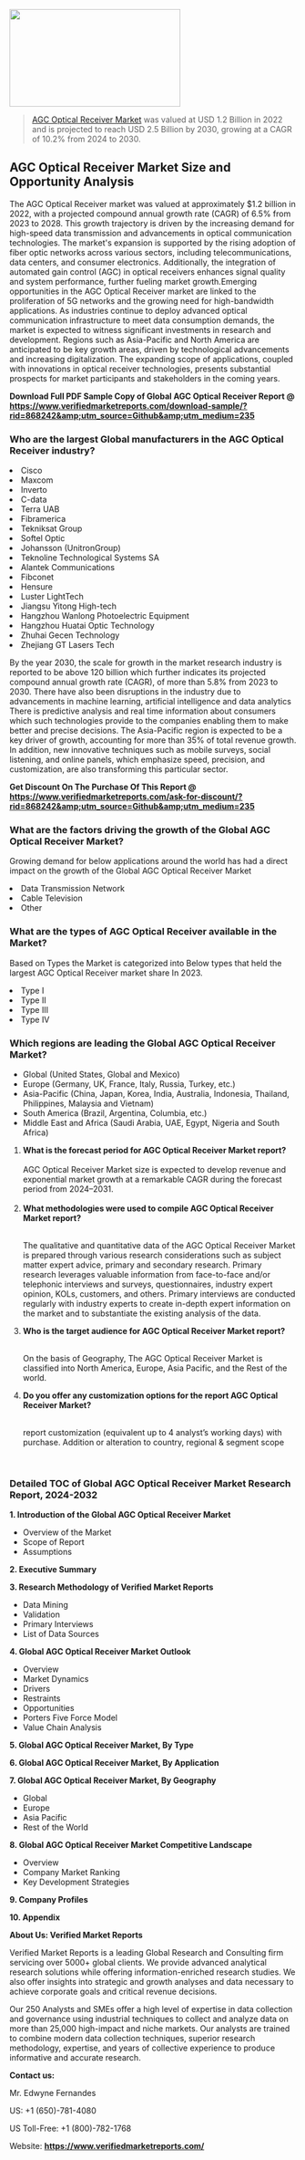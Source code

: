 <img src="https://ffe5etoiles.com/wp-content/uploads/2024/12/MST1-300x171.png" alt="" width="300" height="171" class="alignnone size-medium wp-image-20088" /><blockquote><p><p><a href="https://www.verifiedmarketreports.com/download-sample/?rid=868242&utm_source=Github&utm_medium=235" target="_blank">AGC Optical Receiver Market</a> was valued at USD 1.2 Billion in 2022 and is projected to reach USD 2.5 Billion by 2030, growing at a CAGR of 10.2% from 2024 to 2030.</p></blockquote><p><h2>AGC Optical Receiver Market Size and Opportunity Analysis</h2>The AGC Optical Receiver market was valued at approximately $1.2 billion in 2022, with a projected compound annual growth rate (CAGR) of 6.5% from 2023 to 2028. This growth trajectory is driven by the increasing demand for high-speed data transmission and advancements in optical communication technologies. The market's expansion is supported by the rising adoption of fiber optic networks across various sectors, including telecommunications, data centers, and consumer electronics. Additionally, the integration of automated gain control (AGC) in optical receivers enhances signal quality and system performance, further fueling market growth.Emerging opportunities in the AGC Optical Receiver market are linked to the proliferation of 5G networks and the growing need for high-bandwidth applications. As industries continue to deploy advanced optical communication infrastructure to meet data consumption demands, the market is expected to witness significant investments in research and development. Regions such as Asia-Pacific and North America are anticipated to be key growth areas, driven by technological advancements and increasing digitalization. The expanding scope of applications, coupled with innovations in optical receiver technologies, presents substantial prospects for market participants and stakeholders in the coming years.</p><p class=""><strong>Download Full PDF Sample Copy of Global AGC Optical Receiver Report @ <a href="https://www.verifiedmarketreports.com/download-sample/?rid=868242&amp;utm_source=Github&amp;utm_medium=235" target="_blank">https://www.verifiedmarketreports.com/download-sample/?rid=868242&amp;utm_source=Github&amp;utm_medium=235</a></strong></p><h3 id="" class="">Who are the largest Global manufacturers in the AGC Optical Receiver industry?</h3><p><li>Cisco</li><li> Maxcom</li><li> Inverto</li><li> C-data</li><li> Terra UAB</li><li> Fibramerica</li><li> Tekniksat Group</li><li> Softel Optic</li><li> Johansson (UnitronGroup)</li><li> Teknoline Technological Systems SA</li><li> Alantek Communications</li><li> Fibconet</li><li> Hensure</li><li> Luster LightTech</li><li> Jiangsu Yitong High-tech</li><li> Hangzhou Wanlong Photoelectric Equipment</li><li> Hangzhou Huatai Optic Technology</li><li> Zhuhai Gecen Technology</li><li> Zhejiang GT Lasers Tech</li></p><div class=""><div class="" dir="" data-message-author-role="" data-message-id="" data-message-model-slug=""><div class=""><div class=""><div class=""><div class="" dir="" data-message-author-role="" data-message-id="" data-message-model-slug=""><div class=""><div class=""><p>By the year 2030, the scale for growth in the market research industry is reported to be above 120 billion which further indicates its projected compound annual growth rate (CAGR), of more than 5.8% from 2023 to 2030. There have also been disruptions in the industry due to advancements in machine learning, artificial intelligence and data analytics There is predictive analysis and real time information about consumers which such technologies provide to the companies enabling them to make better and precise decisions. The Asia-Pacific region is expected to be a key driver of growth, accounting for more than 35% of total revenue growth. In addition, new innovative techniques such as mobile surveys, social listening, and online panels, which emphasize speed, precision, and customization, are also transforming this particular sector.</p><p><strong>Get Discount On The Purchase Of This Report @&nbsp; <a href="https://www.verifiedmarketreports.com/ask-for-discount/?rid=868242&amp;utm_source=Github&amp;utm_medium=235" target="_blank">https://www.verifiedmarketreports.com/ask-for-discount/?rid=868242&amp;utm_source=Github&amp;utm_medium=235</a></strong></p></div></div></div></div></div></div></div></div><h3 id="" class="">What are the factors driving the growth of the Global AGC Optical Receiver Market?</h3><p id="" class="">Growing demand for below applications around the world has had a direct impact on the growth of the Global AGC Optical Receiver Market</p><p id="" class=""><li>Data Transmission Network</li><li> Cable Television</li><li> Other</li></p><h3 id="" class="">What are the types of AGC Optical Receiver available in the Market?</h3><p id="" class="">Based on Types the Market is categorized into Below types that held the largest AGC Optical Receiver market share In 2023.</p><p id="" class=""><li>Type I</li><li> Type II</li><li> Type III</li><li> Type IV</li></p><h3 id="" class="">Which regions are leading the Global AGC Optical Receiver Market?</h3><ul><li>Global (United States, Global and Mexico)</li><li>Europe (Germany, UK, France, Italy, Russia, Turkey, etc.)</li><li>Asia-Pacific (China, Japan, Korea, India, Australia, Indonesia, Thailand, Philippines, Malaysia and Vietnam)</li><li>South America (Brazil, Argentina, Columbia, etc.)</li><li>Middle East and Africa (Saudi Arabia, UAE, Egypt, Nigeria and South Africa)</li></ul><p><ol><li><strong>What is the forecast period for AGC Optical Receiver Market report?<br /></strong><br /><span data-sheets-root="1" data-sheets-value="{&quot;1&quot;:2,&quot;2&quot;:&quot;XXXX size is expected to develop revenue and exponential market growth at a remarkable CAGR during the forecast period from 2024&ndash;2030.&quot;}" data-sheets-userformat="{&quot;2&quot;:12674,&quot;4&quot;:{&quot;1&quot;:2,&quot;2&quot;:16776960},&quot;10&quot;:2,&quot;11&quot;:0,&quot;15&quot;:&quot;Arial&quot;,&quot;16&quot;:12}">AGC Optical Receiver Market size is expected to develop revenue and exponential market growth at a remarkable CAGR during the forecast period from 2024&ndash;2031.</span><br /><br /></li><li><strong>What methodologies were used to compile AGC Optical Receiver Market report?<br /><br /></strong><p>The qualitative and quantitative data of the&nbsp;AGC Optical Receiver Market is prepared through various research considerations such as subject matter expert advice, primary and secondary research. Primary research leverages valuable information from face-to-face and/or telephonic interviews and surveys, questionnaires, industry expert opinion, KOLs, customers, and others. Primary interviews are conducted regularly with industry experts to create in-depth expert information on the market and to substantiate the existing analysis of the data.&nbsp;</p></li><li><strong>Who is the target audience for AGC Optical Receiver Market report?<br /><br /></strong><p>On the basis of Geography, The&nbsp;AGC Optical Receiver Market is classified into North America, Europe, Asia Pacific, and the Rest of the world.</p></li><li><strong>Do you offer any customization options for the report AGC Optical Receiver Market?<br /><br /></strong><p>report customization (equivalent up to 4 analyst&rsquo;s working days) with purchase. Addition or alteration to country, regional &amp; segment scope</p><p>&nbsp;</p></li></ol></p><h3 id="" class="">Detailed TOC of Global AGC Optical Receiver Market Research Report, 2024-2032</h3><p id="" class=""><strong>1. Introduction of the Global AGC Optical Receiver Market</strong></p><ul><li>Overview of the Market</li><li>Scope of Report</li><li>Assumptions</li></ul><p id="" class=""><strong>2. Executive Summary</strong></p><p id="" class=""><strong>3. Research Methodology of&nbsp;Verified Market Reports</strong></p><ul><li>Data Mining</li><li>Validation</li><li>Primary Interviews</li><li>List of Data Sources</li></ul><p id="" class=""><strong>4. Global AGC Optical Receiver Market Outlook</strong></p><ul><li>Overview</li><li>Market Dynamics</li><li>Drivers</li><li>Restraints</li><li>Opportunities</li><li>Porters Five Force Model</li><li>Value Chain Analysis</li></ul><p id="" class=""><strong>5. Global AGC Optical Receiver Market, By&nbsp;Type</strong></p><p id="" class=""><strong>6. Global AGC Optical Receiver Market, By Application</strong></p><p id="" class=""><strong>7. Global AGC Optical Receiver Market, By Geography</strong></p><ul><li>Global</li><li>Europe</li><li>Asia Pacific</li><li>Rest of the World</li></ul><p id="" class=""><strong>8. Global AGC Optical Receiver Market Competitive Landscape</strong></p><ul><li>Overview</li><li>Company Market Ranking</li><li>Key Development Strategies</li></ul><p id="" class=""><strong>9. Company Profiles</strong></p><p id="" class=""><strong>10. Appendix</strong></p><p id="" class=""><strong>About Us: Verified Market Reports</strong></p><p id="" class="">Verified Market Reports is a leading Global Research and Consulting firm servicing over 5000+ global clients. We provide advanced analytical research solutions while offering information-enriched research studies. We also offer insights into strategic and growth analyses and data necessary to achieve corporate goals and critical revenue decisions.</p><p id="" class="">Our 250 Analysts and SMEs offer a high level of expertise in data collection and governance using industrial techniques to collect and analyze data on more than 25,000 high-impact and niche markets. Our analysts are trained to combine modern data collection techniques, superior research methodology, expertise, and years of collective experience to produce informative and accurate research.</p><p id="" class=""><strong>Contact us:</strong></p><p id="" class="">Mr. Edwyne Fernandes</p><p id="" class="">US: +1 (650)-781-4080</p><p id="" class="">US Toll-Free: +1 (800)-782-1768</p><p id="" class="">Website: <a target="" data-test-app-aware-link=""><strong>https://www.verifiedmarketreports.com/</strong></a></p>
